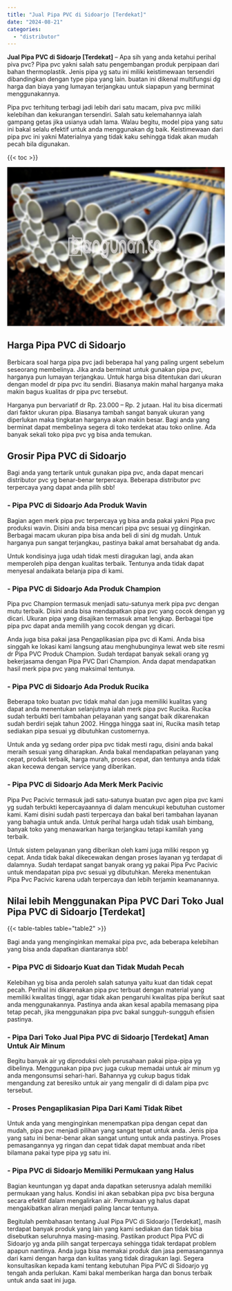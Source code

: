 ```yaml
---
title: "Jual Pipa PVC di Sidoarjo [Terdekat]"
date: "2024-08-21"
categories: 
  - "distributor"
---
```


**Jual Pipa PVC di Sidoarjo \[Terdekat\]** – Apa sih yang anda ketahui perihal piva pvc? Pipa pvc yakni salah satu pengembangan produk perpipaan dari bahan thermoplastik. Jenis pipa yg satu ini miliki keistimewaan tersendiri dibandingkan dengan type pipa yang lain. buatan ini dikenal multifungsi dg harga dan biaya yang lumayan terjangkau untuk siapapun yang berminat menggunakannya.

Pipa pvc terhitung terbagi jadi lebih dari satu macam, piva pvc miliki kelebihan dan kekurangan tersendiri. Salah satu kelemahannya ialah gampang getas jika usianya udah lama. Walau begitu, model pipa yang satu ini bakal selalu efektif untuk anda menggunakan dg baik. Keistimewaan dari pipa pvc ini yakni Materialnya yang tidak kaku sehingga tidak akan mudah pecah bila digunakan.

{{< toc >}}

![Jual Pipa PVC di Sidoarjo [Terdekat]](/images/jaul-pipa-pvc-51.png)

## Harga Pipa PVC di Sidoarjo

Berbicara soal harga pipa pvc jadi beberapa hal yang paling urgent sebelum seseorang membelinya. Jika anda berminat untuk gunakan pipa pvc, harganya pun lumayan terjangkau. Untuk harga bisa ditentukan dari ukuran dengan model dr pipa pvc itu sendiri. Biasanya makin mahal harganya maka makin bagus kualitas dr pipa pvc tersebut.

Harganya pun bervariatif dr Rp. 23.000 – Rp. 2 jutaan. Hal itu bisa dicermati dari faktor ukuran pipa. Biasanya tambah sangat banyak ukuran yang diperlukan maka tingkatan harganya akan makin besar. Bagi anda yang berminat dapat membelinya segera di toko terdekat atau toko online. Ada banyak sekali toko pipa pvc yg bisa anda temukan.

## Grosir Pipa PVC di Sidoarjo

Bagi anda yang tertarik untuk gunakan pipa pvc, anda dapat mencari distributor pvc yg benar-benar terpercaya. Beberapa distributor pvc terpercaya yang dapat anda pilih sbb!

### \- Pipa PVC di Sidoarjo Ada Produk Wavin

Bagian agen merk pipa pvc terpercaya yg bisa anda pakai yakni Pipa pvc produksi wavin. Disini anda bisa mencari pipa pvc sesuai yg diinginkan. Berbagai macam ukuran pipa bisa anda beli di sini dg mudah. Untuk harganya pun sangat terjangkau, pastinya bakal amat bersahabat dg anda.

Untuk kondisinya juga udah tidak mesti diragukan lagi, anda akan memperoleh pipa dengan kualitas terbaik. Tentunya anda tidak dapat menyesal andaikata belanja pipa di kami.

### \- Pipa PVC di Sidoarjo Ada Produk Champion

Pipa pvc Champion termasuk menjadi satu-satunya merk pipa pvc dengan mutu terbaik. Disini anda bisa mendapatkan pipa pvc yang cocok dengan yg dicari. Ukuran pipa yang disajikan termasuk amat lengkap. Berbagai tipe pipa pvc dapat anda memilih yang cocok dengan yg dicari.

Anda juga bisa pakai jasa Pengaplikasian pipa pvc di Kami. Anda bisa singgah ke lokasi kami langsung atau menghubunginya lewat web site resmi dr Pipa PVC Produk Champion. Sudah terdapat banyak sekali orang yg bekerjasama dengan Pipa PVC Dari Champion. Anda dapat mendapatkan hasil merk pipa pvc yang maksimal tentunya.

### \- Pipa PVC di Sidoarjo Ada Produk Rucika

Beberapa toko buatan pvc tidak mahal dan juga memiliki kualitas yang dapat anda menentukan selanjutnya ialah merk pipa pvc Rucika. Rucika sudah terbukti beri tambahan pelayanan yang sangat baik dikarenakan sudah berdiri sejak tahun 2002. Hingga hingga saat ini, Rucika masih tetap sediakan pipa sesuai yg dibutuhkan customernya.

Untuk anda yg sedang order pipa pvc tidak mesti ragu, disini anda bakal meraih sesuai yang diharapkan. Anda bakal mendapatkan pelayanan yang cepat, produk terbaik, harga murah, proses cepat, dan tentunya anda tidak akan kecewa dengan service yang diberikan.

### \- Pipa PVC di Sidoarjo Ada Merk Merk Pacivic

Pipa Pvc Pacivic termasuk jadi satu-satunya buatan pvc agen pipa pvc kami yg sudah terbukti kepercayaannya di dalam mencukupi kebutuhan customer kami. Kami disini sudah pasti terpercaya dan bakal beri tambahan layanan yang bahagia untuk anda. Untuk perihal harga udah tidak usah bimbang, banyak toko yang menawarkan harga terjangkau tetapi kamilah yang terbaik.

Untuk sistem pelayanan yang diberikan oleh kami juga miliki respon yg cepat. Anda tidak bakal dikecewakan dengan proses layanan yg terdapat di dalamnya. Sudah terdapat sangat banyak orang yg pakai Pipa Pvc Pacivic untuk mendapatan pipa pvc sesuai yg dibutuhkan. Mereka menentukan Pipa Pvc Pacivic karena udah terpercaya dan lebih terjamin keamanannya.

## Nilai lebih Menggunakan Pipa PVC Dari Toko Jual Pipa PVC di Sidoarjo \[Terdekat\]

{{< table-tables table="table2" >}}

Bagi anda yang menginginkan memakai pipa pvc, ada beberapa kelebihan yang bisa anda dapatkan diantaranya sbb!

### \- Pipa PVC di Sidoarjo Kuat dan Tidak Mudah Pecah

Kelebihan yg bisa anda peroleh salah satunya yaitu kuat dan tidak cepat pecah. Perihal ini dikarenakan pipa pvc terbuat dengan material yang memiliki kwalitas tinggi, agar tidak akan pengaruhi kwalitas pipa berikut saat anda menggunakannya. Pastinya anda akan kesal apabila memasang pipa tetap pecah, jika menggunakan pipa pvc bakal sungguh-sungguh efisien pastinya.

### \- Pipa Dari Toko Jual Pipa PVC di Sidoarjo \[Terdekat\] Aman Untuk Air Minum

Begitu banyak air yg diproduksi oleh perusahaan pakai pipa-pipa yg dibelinya. Menggunakan pipa pvc juga cukup memadai untuk air minum yg anda mengonsumsi sehari-hari. Bahannya yg cukup bagus tidak mengandung zat beresiko untuk air yang mengalir di di dalam pipa pvc tersebut.

### \- Proses Pengaplikasian Pipa Dari Kami Tidak Ribet

Untuk anda yang menginginkan menempatkan pipa dengan cepat dan mudah, pipa pvc menjadi pilihan yang sangat tepat untuk anda. Jenis pipa yang satu ini benar-benar akan sangat untung untuk anda pastinya. Proses pemasangannya yg ringan dan cepat tidak dapat membuat anda ribet bilamana pakai type pipa yg satu ini.

### \- Pipa PVC di Sidoarjo Memiliki Permukaan yang Halus

Bagian keuntungan yg dapat anda dapatkan seterusnya adalah memiliki permukaan yang halus. Kondisi ini akan sebabkan pipa pvc bisa berguna secara efektif dalam mengalirkan air. Permukaan yg halus dapat mengakibatkan aliran menjadi paling lancar tentunya.

Begitulah pembahasan tentang Jual Pipa PVC di Sidoarjo \[Terdekat\], masih terdapat banyak produk yang lain yang kami sediakan dan tidak bisa disebutkan seluruhnya masing-masing. Pastikan product Pipa PVC di Sidoarjo yg anda pilih sangat terpercaya sehingga tidak terdapat problem apapun nantinya. Anda juga bisa memakai produk dan jasa pemasangannya dari kami dengan harga dan kulitas yang tidak diragukan lagi. Segera konsultasikan kepada kami tentang kebutuhan Pipa PVC di Sidoarjo yg tengah anda perlukan. Kami bakal memberikan harga dan bonus terbaik untuk anda saat ini juga.

